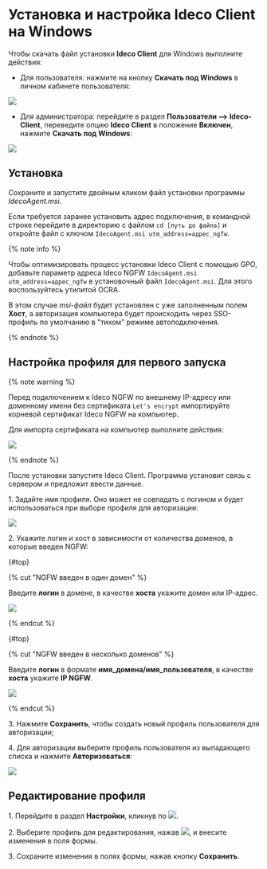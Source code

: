 # Установка и настройка Ideco Client на Windows

Чтобы скачать файл установки **Ideco Client** для Windows выполните действия:

* Для пользователя: нажмите на кнопку **Скачать под  Windows** в личном кабинете пользователя:

![](../../../../_images/ideco-client7.png)

* Для администратора: перейдите в раздел **Пользователи –> Ideco-Client**, переведите опцию **Ideco Client** в положение **Включен**, нажмите **Скачать под Windows**:

![](../../../../_images/ideco-client5.png)

## Установка

Сохраните и запустите двойным кликом файл установки программы *IdecoAgent.msi*.

Если требуется заранее установить адрес подключения, в командной строке перейдите в директорию с файлом `cd [путь до файла]` и откройте файл с ключом `IdecoAgent.msi utm_address=адрес_ngfw`.

{% note info %}

Чтобы оптимизировать процесс установки Ideco Client с помощью GPO, добавьте параметр адреса Ideco NGFW `IdecoAgent.msi utm_address=адрес_ngfw` в установочный файл `IdecoAgent.msi`. Для этого воспользуйтесь утилитой OCRA.

В этом случае *msi-файл* будет установлен с уже заполненным полем **Хост**, а авторизация компьютера будет происходить через SSO-профиль по умолчанию в "тихом" режиме автоподключения.

{% endnote %}

## Настройка профиля для первого запуска

{% note warning %}

Перед подключением к Ideco NGFW по внешнему IP-адресу или доменному имени без сертификата `Let's encrypt` импортируйте корневой сертификат Ideco NGFW на компьютер.

Для импорта сертификата на компьютер выполните действия:

![](../../../../_images/ideco-client.gif)

<!-- * Дважды кликните на скачанный файл сертификата;
* В открывшемся окне выберите **Установить сертификат**;
* Откроется **Мастер импорта сертификатов. В качестве **Расположения хранилища** выберите **Локальный компьютер**;
* Выберите пункт **Поместить все сертификаты в следующее хранилище**, нажмите **Обзор** и выберите папку **Доверенные корневые центры сертификации**;
* Нажмите **Ок -> Далее -> Готово**.-->

{% endnote %}

После установки запустите Ideco Client. Программа установит связь с сервером и предложит ввести данные.

1\. Задайте имя профиля. Оно может не совпадать с логином и будет использоваться при выборе профиля для авторизации:

![](../../../../_images/ideco-client.png)

2\. Укажите логин и хост в зависимости от количества доменов, в которые введен NGFW:

{#top}

{% cut "NGFW введен в один домен" %}

Введите **логин** в домене, в качестве **хоста** укажите домен или IP-адрес.

![](../../../../_images/ideco-client1.png)

{% endcut %}

{#top}

{% cut "NGFW введен в несколько доменов" %}

Введите **логин** в формате **имя_домена/имя_пользователя**, в качестве **хоста** укажите **IP NGFW**.

![](../../../../_images/ideco-client3.png)

{% endcut %}

3\. Нажмите **Сохранить**, чтобы создать новый профиль пользователя для авторизации;

4\. Для авторизации выберите профиль пользователя из выпадающего списка и нажмите **Авторизоваться**:

![](../../../../_images/ideco-client4.png)

## Редактирование профиля

1\. Перейдите в раздел **Настройки**, кликнув по ![](../../../../_images/icon-gear2.png).

2\. Выберите профиль для редактирования, нажав ![](../../../../_images/icon-edit.png), и внесите изменения в поля формы.

3\. Сохраните изменения в полях формы, нажав кнопку **Сохранить**.